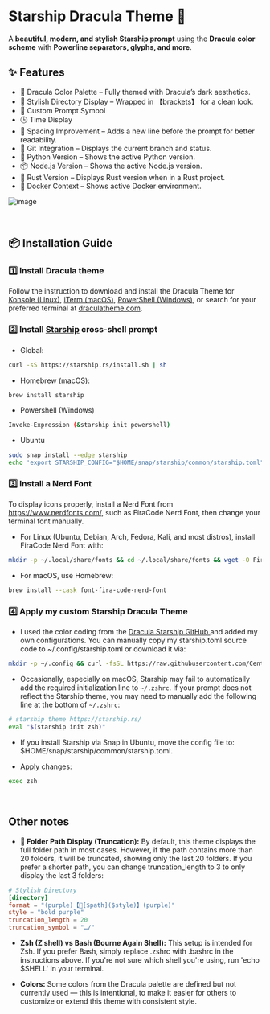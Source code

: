 # Starship Dracula Theme 🚀

A **beautiful, modern, and stylish Starship prompt** using the **Dracula color scheme** with **Powerline separators, glyphs, and more**.

## ✨ Features
- 🎨 Dracula Color Palette – Fully themed with Dracula’s dark aesthetics.
- 📂 Stylish Directory Display – Wrapped in 【brackets】 for a clean look.
- 🚀 Custom Prompt Symbol
- 🕒 Time Display
- 📏 Spacing Improvement – Adds a new line before the prompt for better readability.
- 🌱 Git Integration – Displays the current branch and status.
- 🐍 Python Version – Shows the active Python version.
- 📦 Node.js Version – Shows the active Node.js version.
- 🦀 Rust Version – Displays Rust version when in a Rust project.
- 🐳 Docker Context – Shows active Docker environment.

![image](https://github.com/user-attachments/assets/69d720e3-d60c-45a7-9b91-b6f1a017248b)

<br>

## 📦 Installation Guide
### **1️⃣ Install Dracula theme**
Follow the instruction to download and install the Dracula Theme for [Konsole (Linux)](https://draculatheme.com/konsole), [iTerm (macOS)](https://draculatheme.com/iterm), [PowerShell (Windows)](https://draculatheme.com/powershell), or search for your preferred terminal at [draculatheme.com](https://draculatheme.com).

### **2️⃣ Install [Starship](https://starship.rs/) cross-shell prompt**
- Global:
```bash
curl -sS https://starship.rs/install.sh | sh
```

- Homebrew (macOS):
```bash
brew install starship
```

- Powershell (Windows)
```bash
Invoke-Expression (&starship init powershell)
```

- Ubuntu
```bash
sudo snap install --edge starship
echo 'export STARSHIP_CONFIG="$HOME/snap/starship/common/starship.toml"' >> ~/.zshrc
```

### **3️⃣ Install a Nerd Font**
To display icons properly, install a Nerd Font from https://www.nerdfonts.com/, such as FiraCode Nerd Font, then change your terminal font manually.
- For Linux (Ubuntu, Debian, Arch, Fedora, Kali, and most distros), install FiraCode Nerd Font with:
```bash
mkdir -p ~/.local/share/fonts && cd ~/.local/share/fonts && wget -O FiraCode.zip https://github.com/ryanoasis/nerd-fonts/releases/latest/download/FiraCode.zip && unzip -o FiraCode.zip -d FiraCode && rm FiraCode.zip && fc-cache -fv

```
- For macOS, use Homebrew:
```bash
brew install --cask font-fira-code-nerd-font
```

### **4️⃣ Apply my custom Starship Dracula Theme**
- I used the color coding from the [Dracula Starship GitHub
](https://github.com/dracula/starship/blob/9f2c60b5e6de26e340d8d91ba6c4a725e56d6992/starship.toml) and added my own configurations. You can manually copy my starship.toml source code to ~/.config/starship.toml or download it via:
```bash
mkdir -p ~/.config && curl -fsSL https://raw.githubusercontent.com/Century300/custom-starship-dracula-theme/main/starship.toml -o ~/.config/starship.toml
```

- Occasionally, especially on macOS, Starship may fail to automatically add the required initialization line to `~/.zshrc`. If your prompt does not reflect the Starship theme, you may need to manually add the following line at the bottom of `~/.zshrc`:
```bash
# starship theme https://starship.rs/
eval "$(starship init zsh)"
```
- If you install Starship via Snap in Ubuntu, move the config file to: $HOME/snap/starship/common/starship.toml.

- Apply changes:
```bash
exec zsh
```
<br>

## Other notes
- **📂 Folder Path Display (Truncation):**
By default, this theme displays the full folder path in most cases.
However, if the path contains more than 20 folders, it will be truncated, showing only the last 20 folders.
If you prefer a shorter path, you can change truncation_length to 3 to only display the last 3 folders:
```toml
# Stylish Directory
[directory]
format = "(purple)【📂[$path]($style)】(purple)"
style = "bold purple"
truncation_length = 20
truncation_symbol = "…/"
```

- **Zsh (Z shell) vs Bash (Bourne Again Shell):**
This setup is intended for Zsh. If you prefer Bash, simply replace .zshrc with .bashrc in the instructions above.
If you're not sure which shell you're using, run 'echo $SHELL' in your terminal.

- **Colors:**
Some colors from the Dracula palette are defined but not currently used — this is intentional, to make it easier for others to customize or extend this theme with consistent style.